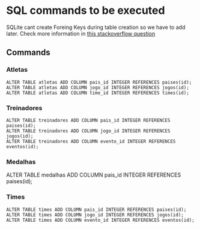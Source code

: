 # SQL commands to be executed

SQLite cant create Foreing Keys during table creation so we have to add later. Check more information in [this stackoverflow question](https://stackoverflow.com/questions/1884818/how-do-i-add-a-foreign-key-to-an-existing-sqlite-table)

## Commands

### Atletas

```
ALTER TABLE atletas ADD COLUMN pais_id INTEGER REFERENCES paises(id);
ALTER TABLE atletas ADD COLUMN jogo_id INTEGER REFERENCES jogos(id);
ALTER TABLE atletas ADD COLUMN time_id INTEGER REFERENCES times(id);
```

### Treinadores

```
ALTER TABLE treinadores ADD COLUMN pais_id INTEGER REFERENCES paises(id);
ALTER TABLE treinadores ADD COLUMN jogo_id INTEGER REFERENCES jogos(id);
ALTER TABLE treinadores ADD COLUMN evento_id INTEGER REFERENCES eventos(id);
```

### Medalhas

ALTER TABLE medalhas ADD COLUMN pais_id INTEGER REFERENCES paises(id);

### Times

```
ALTER TABLE times ADD COLUMN pais_id INTEGER REFERENCES paises(id); 
ALTER TABLE times ADD COLUMN jogo_id INTEGER REFERENCES jogos(id);
ALTER TABLE times ADD COLUMN evento_id INTEGER REFERENCES eventos(id);
```

